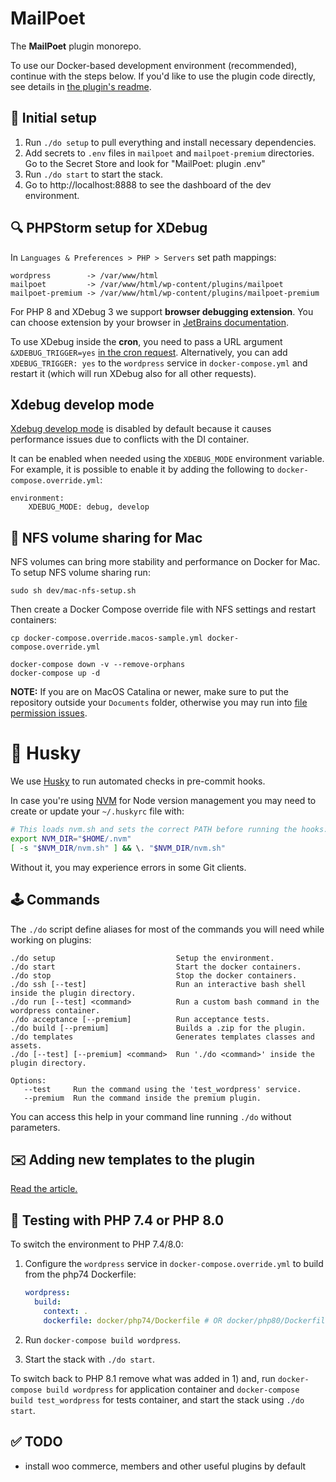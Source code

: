 # MailPoet
The **MailPoet** plugin monorepo.

To use our Docker-based development environment (recommended), continue with the steps below.
If you'd like to use the plugin code directly, see details in [the plugin's readme](mailpoet/README.md).

## 🔌 Initial setup
1) Run `./do setup` to pull everything and install necessary dependencies.
2) Add secrets to `.env` files in `mailpoet` and `mailpoet-premium` directories. Go to the Secret Store and look for "MailPoet: plugin .env"
3) Run `./do start` to start the stack.
4) Go to http://localhost:8888 to see the dashboard of the dev environment.


## 🔍 PHPStorm setup for XDebug
In `Languages & Preferences > PHP > Servers` set path mappings:

```shell
wordpress        -> /var/www/html
mailpoet         -> /var/www/html/wp-content/plugins/mailpoet
mailpoet-premium -> /var/www/html/wp-content/plugins/mailpoet-premium
```

For PHP 8 and XDebug 3 we support **browser debugging extension**.
You can choose extension by your browser in [JetBrains documentation](https://www.jetbrains.com/help/phpstorm/browser-debugging-extensions.html).

To use XDebug inside the **cron**, you need to pass a URL argument `&XDEBUG_TRIGGER=yes`
[in the cron request](https://github.com/mailpoet/mailpoet/blob/bf7bd6d2d9090ed6ec7b8b575bb7d6b08e663a52/lib/Cron/CronHelper.php#L155-L166).
Alternatively, you can add `XDEBUG_TRIGGER: yes` to the `wordpress` service in `docker-compose.yml` and restart it (which will run XDebug also for all other requests).

## Xdebug develop mode
[Xdebug develop mode](https://xdebug.org/docs/develop) is disabled by default because it causes performance issues due to conflicts with the DI container.

It can be enabled when needed using the `XDEBUG_MODE` environment variable. For example, it is possible to enable it by adding the following to `docker-compose.override.yml`:

```
environment:
    XDEBUG_MODE: debug, develop
```

## 💾 NFS volume sharing for Mac
NFS volumes can bring more stability and performance on Docker for Mac. To setup NFS volume sharing run:
```shell
sudo sh dev/mac-nfs-setup.sh
```

Then create a Docker Compose override file with NFS settings and restart containers:
```shell
cp docker-compose.override.macos-sample.yml docker-compose.override.yml

docker-compose down -v --remove-orphans
docker-compose up -d
```

**NOTE:** If you are on MacOS Catalina or newer, make sure to put the repository
outside your `Documents` folder, otherwise you may run into [file permission issues](https://objekt.click/2019/11/docker-the-problem-with-macos-catalina/).

# 🐶 Husky
We use [Husky](https://github.com/typicode/husky) to run automated checks in pre-commit hooks.

In case you're using [NVM](https://github.com/nvm-sh/nvm) for Node version management you may
need to create or update your `~/.huskyrc` file with:
```sh
# This loads nvm.sh and sets the correct PATH before running the hooks:
export NVM_DIR="$HOME/.nvm"
[ -s "$NVM_DIR/nvm.sh" ] && \. "$NVM_DIR/nvm.sh"
```
Without it, you may experience errors in some Git clients.

## 🕹 Commands
The `./do` script define aliases for most of the commands you will need while working on plugins:

```shell
./do setup                           Setup the environment.
./do start                           Start the docker containers.
./do stop                            Stop the docker containers.
./do ssh [--test]                    Run an interactive bash shell inside the plugin directory.
./do run [--test] <command>          Run a custom bash command in the wordpress container.
./do acceptance [--premium]          Run acceptance tests.
./do build [--premium]               Builds a .zip for the plugin.
./do templates                       Generates templates classes and assets.
./do [--test] [--premium] <command>  Run './do <command>' inside the plugin directory.

Options:
   --test     Run the command using the 'test_wordpress' service.
   --premium  Run the command inside the premium plugin.
```

You can access this help in your command line running `./do` without parameters.

## ✉️ Adding new templates to the plugin
[Read the article.](https://mailpoet.atlassian.net/wiki/spaces/MAILPOET/pages/629374977/Adding+new+templates+to+the+plugin)

## 🚥 Testing with PHP 7.4 or PHP 8.0
To switch the environment to PHP 7.4/8.0:
1) Configure the `wordpress` service in `docker-compose.override.yml` to build from the php74 Dockerfile:

   ```yaml
   wordpress:
     build:
       context: .
       dockerfile: docker/php74/Dockerfile # OR docker/php80/Dockerfile
   ```
3) Run `docker-compose build wordpress`.
4) Start the stack with `./do start`.

To switch back to PHP 8.1 remove what was added in 1) and, run `docker-compose build wordpress` for application container and `docker-compose build test_wordpress` for tests container,
and start the stack using `./do start`.

## ✅ TODO
- install woo commerce, members and other useful plugins by default

